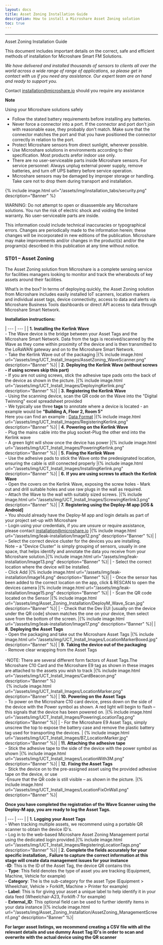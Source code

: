 ```yaml
---
layout: docs
title: Asset Zoning Installation Guide
description: How to install a Microshare Asset Zoning solution
toc: true
---
```


---------------------------------------

Asset Zoning Installation Guide

This document includes important details on the correct, safe and efficient methods of installation for Microshare Smart FM Solutions.

_We have delivered and installed thousands of sensors to clients all over the world across a wide range of range of applications, so please get in contact with us if you need any assistance. Our expert team are on hand and ready to support you._

Contact [installation@microshare.io](mailto:installation@microshare.io) should you require any assistance

**Note**

Using your Microshare solutions safely

- Follow the stated battery requirements before installing any batteries. 
- Never force a connector into a port. If the connector and port don't join with reasonable ease, they probably don&#39;t match. Make sure that the connector matches the port and that you have positioned the connector correctly in relation to the port.
- Protect Microshare sensors from direct sunlight, wherever possible.
- Use Microshare solutions in environments according to their specification. Most products arefor indoor use only. 
- There are no user-serviceable parts inside Microshare sensors. For service personnel: Always unplug external power supply, remove batteries, and turn off UPS battery before service operation. 
- Microshare sensors may be damaged by improper storage or handling. Take care not to drop them during transport and installation.

{% include image.html url="/assets/img/installation_tabs/security.png" description="Banner" %}

WARNING: Do not attempt to open or disassemble any Microshare solutions. You run the risk of electric shock and voiding the limited warranty. No user-serviceable parts are inside.

This information could include technical inaccuracies or typographical errors. Changes are periodically made to the information herein; these changes will be incorporated in new editions of the publication. Microshare may make improvements and/or changes in the product(s) and/or the program(s) described in this publication at any time without notice.

### ST01 – Asset Zoning

The Asset Zoning solution from Microshare is a complete sensing service for facilities managers looking to monitor and track the wherabouts of key assets around their facilities. 

What’s in the box? In terms of deploying quickly, the Asset Zoning solution from Microshare includes easily installed IoT scanners, location markers and individual asset tags, device connectivity, access to data and alerts via Microshare Business Tools dashboards or direct API access to data through Microshare Smart Network.

**Installation instructions:**

| --- | --- |
| **1.** **Installing the Kerlink Wave** <br> - The Wave device is the bridge between your Asset Tags and the Microshare Smart Network. Data from the tags is received/scanned by the Wave as they come within proximity of the device and is then transmitted to the LoRaWAN gateway and on to the Microshare Smart Network. <br> - Take the Kerlink Wave out of the packaging |{% include image.html url="/assets/img/UCT_Install_Images/AssetZoning_WaveScanner.png" description="Banner" %}|
| **2.** **Deploying the Kerlink Wave (without screws - if using screws skip this part)** <br> - If you are not using screws, stick the adhesive tape pads onto the back of the device as shown in the picture. |{% include image.html url="/assets/img/UCT_Install_Images/DeployingKerlink.png" description="Banner" %}|
| **3.** **Registering the Kerlink Wave** <br> - Using the scanning device, scan the QR code on the Wave into the &quot;Digital Twinning&quot; excel spreadsheet provided <br> - We typically use three **tags** to annotate where a device is located - an example would be **&quot;Building A, Floor 2, Room 5&quot;** <br> Here you can find an example : [Data Format](/docs/2/technical/data-format/microshare-standards/#d-metaiot) |{% include image.html url="/assets/img/UCT_Install_Images/RegisteringKerlink.png" description="Banner" %}|
| **4.** **Powering on the Kerlink Wave** <br> - Plug the mains cable into the plug socket-Plug the other end into the Kerlink wave <br> - A green light will show once the device has power |{% include image.html url="/assets/img/UCT_Install_Images/PoweringKerlink.png" description="Banner" %}|
| **5.** **Fixing the Kerlink Wave** <br> - Use the adhesive pads to stick the Wave onto the predesignated location, ensuring the cable is still connected properly |{% include image.html url="/assets/img/UCT_Install_Images/InstallingKerlink.png" description="Banner" %}|
| **6.** **If you are using screws to attach the Kerlink Wave** <br> - Open the covers on the Kerlink Wave, exposing the screw holes - Mark out and drill suitable holes and use raw plugs in the wall as required. <br> - Attach the Wave to the wall with suitably sized screws. |{% include image.html url="/assets/img/UCT_Install_Images/ScrewingKerlink3.png" description="Banner" %}|
| **7.** **Registering using the Deploy-M app [iOS & Android]** <br> - You should already have the Deploy-M app and login details as part of your project set-up with Microshare <br> - Login using your credentials, if you are unsure or require assistance, please contact [installation@microshare.io](mailto:installation@microshare.io) |{% include image.html url="/assets/img/leak-installation/Image12.png" description="Banner" %}|
| - Select the correct device cluster for the devices you are installing. <br> Note – a "Device Cluster" is simply grouping of sensors, usually in one space, that helps identify and annotate the data you receive from your Microshare solution.|{% include image.html url="/assets/img/leak-installation/Image13.png" description="Banner" %}|
| - Select the correct location where the device will be installed. <br> - Click Add |{% include image.html url="/assets/img/leak-installation/Image14.png" description="Banner" %}|
| - Once the sensor has been added to the correct location on the app, click & RESCAN to open the devices camera |{% include image.html url="/assets/img/leak-installation/Image15.png" description="Banner" %}|
| - Scan the QR code located on the Sensor |{% include image.html url="/assets/img/Asset_Zoning_Installation/DeployM_Wave_Scan.jpg" description="Banner" %}|
| - Check that the Dev EUI [usually on the device under the QR code] shown matches the one on your device, then select save from the bottom of the screen. |{% include image.html url="/assets/img/leak-installation/Image17.png" description="Banner" %}|
| **8.** **Deploying the Asset Tags** <br> - Open the packaging and take out the Microshare Asset Tags |{% include image.html url="/assets/img/UCT_Install_Images/LocationMarkerBoxed.jpg" description="Banner" %}|
| **9.** **Taking the device out of the packaging** <br> - Remove clear wrapping from the Asset Tags<br><br>-NOTE: There are several different form factors of Asset Tags.The Microshare C10 Card and the Microshare E9 tag as shown in these images are attached to the assets you wish to track |{% include image.html url="/assets/img/UCT_Install_Images/CardBeacon.png" description="Banner" %} <br> {% include image.html url="/assets/img/UCT_Install_Images/LocationMarker.png" description="Banner" %}|
| **10.** **Powering on the Asset Tags** <br> - To power on the Microshare C10 card device, press down on the side of the device with the Power symbol as shown. A red light will begin to flash – this signals that the device has been powered on. |{% include image.html url="/assets/img/UCT_Install_Images/PoweringLocationTag.png" description="Banner" %}|
| - For the Microshare E9 Asset Tags, simply unscrew the top to expose the battery case and remove the plastic battery tag used for transporting the devices. | {% include image.html url="/assets/img/UCT_Install_Images/B7_LocationMarker.jpg" description="Banner" %}|
| **11.** **Attaching the adhesive tape** <br> - Stick the adhesive tape to the side of the device with the power symbol as shown |{% include image.html url="/assets/img/UCT_Install_Images/LocationWith3M.png" description="Banner" %}|
| **12.** **Fixing the Asset Tags** <br> - Stick the device on to the pre-assigned asset using the provided adhesive tape on the device, or use <br>-Ensure that the QR code is still visible – as shown in the picture. |{% include image.html url="/assets/img/UCT_Install_Images/LocationFixOnWall.png" description="Banner" %}|



**Once you have completed the registration of the Wave Scanner using the Deploy-M app, you are ready to log the Asset Tags.**

| --- | --- |
| **1.** **Logging your Asset Tags** <br> - When tracking multiple assets, we recommend using a portable QR scanner to obtain the device ID's. <br> - Log in to the web-based Microshare Asset Zoning Management portal using the dedicated login provided.|{% include image.html url="/assets/img/UCT_Install_Images/RegisteringLocationTags.png" description="Banner" %}|
| **2.** **Complete the fields accurately for your specific installation,. Failure to capture the correct information at this stage will create data management issues for your instance** <br>-**ID**: This is the ID of the Asset Tag, the device QR contains this <br> - **Type**: This field denotes the type of asset you are tracking (Equipment, Machine, Vehicle for example) <br> - **Category**: The is the sub-category for the asset Type (Equipment > Wheelchair, Vehicle > Forklift, Machine > Printer for example) <br> - **Label**: This is for giving your asset a unique label to help identify it in your data feed (Wheelchair-A23, Forklift-7 for example) <br>- **External_ID**: This optional field can be used to further identify items in your data instance |{% include image.html url="/assets/img/Asset_Zoning_Installation/AssetZoning_ManagementScreen1.png" description="Banner" %}|



**For larger asset listings, we recommend creating a CSV file with all the relevant details and use dummy Asset Tag ID's in order to scan and overwrite with the actual device using the QR scanner**

<style>
    tr td:first-child {
        width:60%;
        vertical-align:top;
    }

    tr td:nth-child(2) {
        width:40%;
    }
</style>

